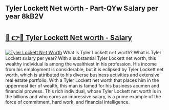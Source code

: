 ## Tyler Lockett N𝚎t w𝚘rth - Part-QYw S𝚊lary per year 8kB2V

# <h2><a href="http://gc3fkiy.nevu.top/?p=Tyler+Lockett">🔗 👉🔴 Tyler Lockett N𝚎t w𝚘rth - S𝚊lary</a></h2>

[![Tyler Lockett N𝚎t W𝚘rth](https://i.imgur.com/Oavwk0R.jpeg)](http://gc3fkiy.nevu.top/?p=Tyler+Lockett)
What is Tyler Lockett n𝚎t w𝚘rth? What is Tyler Lockett s𝚊lary per year?
With a substantial Tyler Lockett net worth, this wealthy individual is among the wealthiest in his profession. His income from his employment is considerable, but it is eclipsed by Tyler Lockett net worth, which is attributed to his diverse business activities and extensive real estate portfolio. With a Tyler Lockett net worth that places him in the uppermost tier of wealth, this man is famed for his business acumen and financial prowess. This rich individual, whose Tyler Lockett net worth is in the billions and who earns an impressive salary, is a prime example of the force of commitment, hard work, and financial intelligence.
